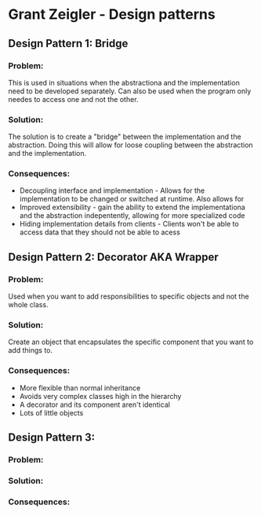 # Grant Zeigler - Design patterns


## Design Pattern 1: Bridge

### Problem:
This is used in situations when the abstractiona and the implementation need to be developed separately. Can also be used when the program only needes to access one and not the other.

### Solution: 
The solution is to create a "bridge" between the implementation and the abstraction. Doing this will allow for loose coupling between the abstraction and the implementation.


### Consequences: 
* Decoupling interface and implementation - Allows for the implementation to be changed or switched at runtime. Also allows for
* Improved extensibility - gain the ability to extend the implementationa and the abstraction indepentently, allowing for more specialized code 
* Hiding implementation details from clients - Clients won't be able to access data that they should not be able to acess


## Design Pattern 2: Decorator AKA Wrapper

### Problem:
Used when you want to add responsibilities to specific objects and not the whole class.

### Solution:
Create an object that encapsulates the specific component that you want to add things to.

### Consequences: 
* More flexible than normal inheritance
* Avoids very complex classes high in the hierarchy
* A decorator and its component aren't identical
* Lots of little objects


## Design Pattern 3: 

### Problem: 


### Solution:


### Consequences: 
